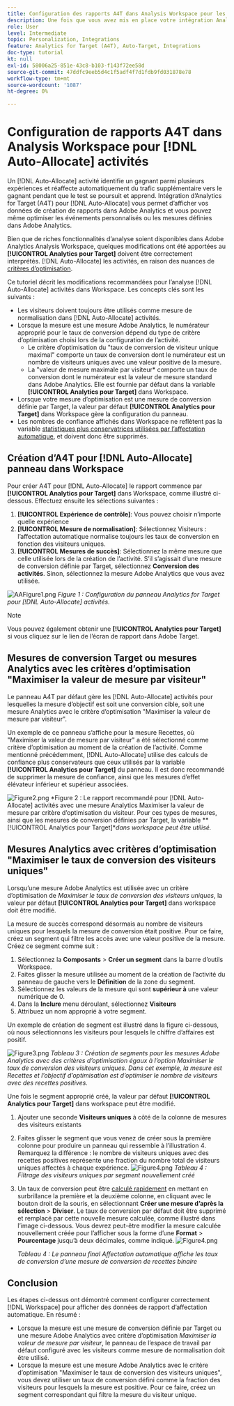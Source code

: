 ```yaml
---
title: Configuration des rapports A4T dans Analysis Workspace pour les activités d’affectation automatique
description: Une fois que vous avez mis en place votre intégration Analytics for Target (A4T) et que vous exécutez des activités d’affectation automatique, comment pouvez-vous vous assurer que vous interprétez correctement les résultats ? Suivez ces étapes pour configurer des rapports A4T dans Analysis Workspace afin d’obtenir les résultats escomptés lors de l’exécution d’activités d’affectation automatique.
role: User
level: Intermediate
topic: Personalization, Integrations
feature: Analytics for Target (A4T), Auto-Target, Integrations
doc-type: tutorial
kt: null
exl-id: 58006a25-851e-43c8-b103-f143f72ee58d
source-git-commit: 47ddfc9eeb5d4c1f5adf4f7d1fdb9fd031878e78
workflow-type: tm+mt
source-wordcount: '1087'
ht-degree: 0%

---
```


# Configuration de rapports A4T dans Analysis Workspace pour [!DNL Auto-Allocate] activités

Un [!DNL Auto-Allocate] activité identifie un gagnant parmi plusieurs expériences et réaffecte automatiquement du trafic supplémentaire vers le gagnant pendant que le test se poursuit et apprend. Intégration d’Analytics for Target (A4T) pour [!DNL Auto-Allocate] vous permet d’afficher vos données de création de rapports dans Adobe Analytics et vous pouvez même optimiser les événements personnalisés ou les mesures définies dans Adobe Analytics.

Bien que de riches fonctionnalités d’analyse soient disponibles dans Adobe Analytics Analysis Workspace, quelques modifications ont été apportées au **[!UICONTROL Analytics pour Target]** doivent être correctement interprétés. [!DNL Auto-Allocate] les activités, en raison des nuances de [critères d’optimisation](https://experienceleague.adobe.com/docs/target/using/integrate/a4t/a4t-at-aa.html?lang=en#supported).

Ce tutoriel décrit les modifications recommandées pour l’analyse [!DNL Auto-Allocate] activités dans Workspace. Les concepts clés sont les suivants :

* Les visiteurs doivent toujours être utilisés comme mesure de normalisation dans [!DNL Auto-Allocate] activités.
* Lorsque la mesure est une mesure Adobe Analytics, le numérateur approprié pour le taux de conversion dépend du type de critère d’optimisation choisi lors de la configuration de l’activité.
   * Le critère d’optimisation du &quot;taux de conversion de visiteur unique maximal&quot; comporte un taux de conversion dont le numérateur est un nombre de visiteurs uniques avec une valeur positive de la mesure.
   * La &quot;valeur de mesure maximale par visiteur* comporte un taux de conversion dont le numérateur est la valeur de mesure standard dans Adobe Analytics. Elle est fournie par défaut dans la variable **[!UICONTROL Analytics pour Target]** dans Workspace.
* Lorsque votre mesure d’optimisation est une mesure de conversion définie par Target, la valeur par défaut **[!UICONTROL Analytics pour Target]** dans Workspace gère la configuration du panneau.
* Les nombres de confiance affichés dans Workspace ne reflètent pas la variable [statistiques plus conservatrices utilisées par l’affectation automatique](https://experienceleague.adobe.com/docs/target/using/activities/auto-allocate/automated-traffic-allocation.html?lang=en#section_98388996F0584E15BF3A99C57EEB7629), et doivent donc être supprimés.


## Création d’A4T pour [!DNL Auto-Allocate] panneau dans Workspace

Pour créer A4T pour [!DNL Auto-Allocate] le rapport commence par **[!UICONTROL Analytics pour Target]** dans Workspace, comme illustré ci-dessous. Effectuez ensuite les sélections suivantes :

1. **[!UICONTROL Expérience de contrôle]**: Vous pouvez choisir n’importe quelle expérience
2. **[!UICONTROL Mesure de normalisation]**: Sélectionnez Visiteurs : l’affectation automatique normalise toujours les taux de conversion en fonction des visiteurs uniques.
3. **[!UICONTROL Mesures de succès]**: Sélectionnez la même mesure que celle utilisée lors de la création de l’activité. S’il s’agissait d’une mesure de conversion définie par Target, sélectionnez **Conversion des activités**. Sinon, sélectionnez la mesure Adobe Analytics que vous avez utilisée.

![AAFigure1.png](assets/AAFigure1.png)
*Figure 1 : Configuration du panneau Analytics for Target pour [!DNL Auto-Allocate] activités.*

>[!NOTE]
>
> Vous pouvez également obtenir une **[!UICONTROL Analytics pour Target]** si vous cliquez sur le lien de l’écran de rapport dans Adobe Target.

## Mesures de conversion Target ou mesures Analytics avec les critères d’optimisation &quot;Maximiser la valeur de mesure par visiteur&quot;

Le panneau A4T par défaut gère les [!DNL Auto-Allocate] activités pour lesquelles la mesure d’objectif est soit une conversion cible, soit une mesure Analytics avec le critère d’optimisation &quot;Maximiser la valeur de mesure par visiteur&quot;.

Un exemple de ce panneau s’affiche pour la mesure Recettes, où &quot;Maximiser la valeur de mesure par visiteur&quot; a été sélectionné comme critère d’optimisation au moment de la création de l’activité. Comme mentionné précédemment, [!DNL Auto-Allocate] utilise des calculs de confiance plus conservateurs que ceux utilisés par la variable **[!UICONTROL Analytics pour Target]** du panneau. Il est donc recommandé de supprimer la mesure de confiance, ainsi que les mesures d’effet élévateur inférieur et supérieur associées.

![Figure2.png](assets/AAFigure2.png)
*Figure 2 : Le rapport recommandé pour [!DNL Auto-Allocate] activités avec une mesure Analytics Maximiser la valeur de mesure par critère d’optimisation du visiteur. Pour ces types de mesures, ainsi que les mesures de conversion définies par Target, la variable **[!UICONTROL Analytics pour Target]**dans workspace peut être utilisé.*


## Mesures Analytics avec critères d’optimisation &quot;Maximiser le taux de conversion des visiteurs uniques&quot;

Lorsqu’une mesure Adobe Analytics est utilisée avec un critère d’optimisation de *Maximiser le taux de conversion des visiteurs uniques*, la valeur par défaut **[!UICONTROL Analytics pour Target]** dans workspace doit être modifié.

La mesure de succès correspond désormais au nombre de visiteurs uniques pour lesquels la mesure de conversion était positive. Pour ce faire, créez un segment qui filtre les accès avec une valeur positive de la mesure. Créez ce segment comme suit :

1. Sélectionnez la **Composants** > **Créer un segment** dans la barre d’outils Workspace.
1. Faites glisser la mesure utilisée au moment de la création de l’activité du panneau de gauche vers le **Définition** de la zone du segment.
1. Sélectionnez les valeurs de la mesure qui sont **supérieur à** une valeur numérique de 0.
1. Dans la **Inclure** menu déroulant, sélectionnez **Visiteurs**
1. Attribuez un nom approprié à votre segment.

Un exemple de création de segment est illustré dans la figure ci-dessous, où nous sélectionnons les visiteurs pour lesquels le chiffre d’affaires est positif.

![Figure3.png](assets/AAFigure3.png)
*Tableau 3 : Création de segments pour les mesures Adobe Analytics avec des critères d’optimisation égaux à l’option Maximiser le taux de conversion des visiteurs uniques. Dans cet exemple, la mesure est Recettes et l’objectif d’optimisation est d’optimiser le nombre de visiteurs avec des recettes positives.*

Une fois le segment approprié créé, la valeur par défaut  **[!UICONTROL Analytics pour Target]** dans workspace peut être modifié.

1. Ajouter une seconde **Visiteurs uniques** à côté de la colonne de mesures des visiteurs existants
2. Faites glisser le segment que vous venez de créer sous la première colonne pour produire un panneau qui ressemble à l’illustration 4. Remarquez la différence : le nombre de visiteurs uniques avec des recettes positives représente une fraction du nombre total de visiteurs uniques affectés à chaque expérience.
   ![Figure4.png](assets/AAFigure4.png)
   *Tableau 4 : Filtrage des visiteurs uniques par segment nouvellement créé*
3. Un taux de conversion peut être [calculé rapidement](https://experienceleague.adobe.com/docs/analytics-learn/tutorials/components/calculated-metrics/quick-calculated-metrics-in-analysis-workspace.html?lang=en) en mettant en surbrillance la première et la deuxième colonne, en cliquant avec le bouton droit de la souris, en sélectionnant **Créer une mesure d’après la sélection** > **Diviser**. Le taux de conversion par défaut doit être supprimé et remplacé par cette nouvelle mesure calculée, comme illustré dans l’image ci-dessous. Vous devrez peut-être modifier la mesure calculée nouvellement créée pour l’afficher sous la forme d’une **Format** > **Pourcentage** jusqu’à deux décimales, comme indiqué.
   ![Figure4.png](assets/AAFigure5.png)

   *Tableau 4 : Le panneau final Affectation automatique affiche les taux de conversion d’une mesure de conversion de recettes binaire*


## Conclusion

Les étapes ci-dessus ont démontré comment configurer correctement [!DNL Workspace] pour afficher des données de rapport d’affectation automatique. En résumé :

* Lorsque la mesure est une mesure de conversion définie par Target ou une mesure Adobe Analytics avec critère d’optimisation *Maximiser la valeur de mesure par visiteur*, le panneau de l’espace de travail par défaut configuré avec les visiteurs comme mesure de normalisation doit être utilisé.
* Lorsque la mesure est une mesure Adobe Analytics avec le critère d’optimisation &quot;Maximiser le taux de conversion des visiteurs uniques&quot;, vous devez utiliser un taux de conversion défini comme la fraction des visiteurs pour lesquels la mesure est positive. Pour ce faire, créez un segment correspondant qui filtre la mesure du visiteur unique.

